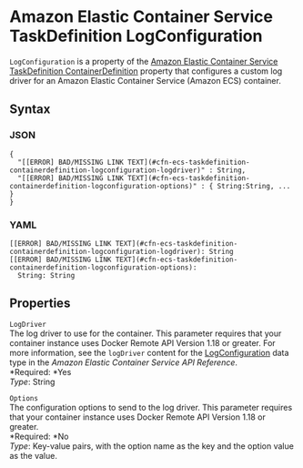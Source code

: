 # Amazon Elastic Container Service TaskDefinition LogConfiguration<a name="aws-properties-ecs-taskdefinition-containerdefinitions-logconfiguration"></a>

`LogConfiguration` is a property of the [Amazon Elastic Container Service TaskDefinition ContainerDefinition](aws-properties-ecs-taskdefinition-containerdefinitions.md) property that configures a custom log driver for an Amazon Elastic Container Service \(Amazon ECS\) container\.

## Syntax<a name="w3ab2c21c14d703b5"></a>

### JSON<a name="aws-properties-ecs-taskdefinition-containerdefinitions-logconfiguration-syntax.json"></a>

```
{
  "[[ERROR] BAD/MISSING LINK TEXT](#cfn-ecs-taskdefinition-containerdefinition-logconfiguration-logdriver)" : String,
  "[[ERROR] BAD/MISSING LINK TEXT](#cfn-ecs-taskdefinition-containerdefinition-logconfiguration-options)" : { String:String, ... }
}
```

### YAML<a name="aws-properties-ecs-taskdefinition-containerdefinitions-logconfiguration-syntax.yaml"></a>

```
[[ERROR] BAD/MISSING LINK TEXT](#cfn-ecs-taskdefinition-containerdefinition-logconfiguration-logdriver): String
[[ERROR] BAD/MISSING LINK TEXT](#cfn-ecs-taskdefinition-containerdefinition-logconfiguration-options):
  String: String
```

## Properties<a name="w3ab2c21c14d703b7"></a>

`LogDriver`  
The log driver to use for the container\. This parameter requires that your container instance uses Docker Remote API Version 1\.18 or greater\. For more information, see the `logDriver` content for the [LogConfiguration](http://docs.aws.amazon.com/AmazonECS/latest/APIReference/API_LogConfiguration.html) data type in the *Amazon Elastic Container Service API Reference*\.  
*Required: *Yes  
*Type*: String

`Options`  
The configuration options to send to the log driver\. This parameter requires that your container instance uses Docker Remote API Version 1\.18 or greater\.   
*Required: *No  
*Type*: Key\-value pairs, with the option name as the key and the option value as the value\.